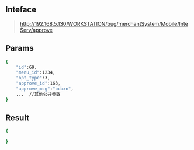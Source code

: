 ## Inteface

> http://192.168.5.130/WORKSTATION/bug/merchantSystem/Mobile/InteServ/approve

## Params
``` bash
{
    "id":69,
    "menu_id":1234,
    "opt_type":3,
    "approve_id":163,
    "approve_msg":"bcbxn",
    ...  //其他公共参数
}
```

## Result

``` bash
{

}
```
